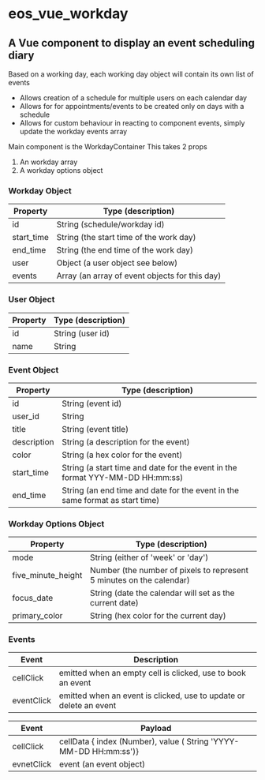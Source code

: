 # eos_vue_workday

## A Vue component to display an event scheduling diary
Based on a working day, each working day object will contain its own list of events
* Allows creation of a schedule for multiple users on each calendar day
* Allows for for appointments/events to be created only on days with a schedule
* Allows for custom behaviour in reacting to component events, simply update the workday events array

Main component is the WorkdayContainer
This takes 2 props 
1. An workday array
2. A workday options object

### Workday Object
| Property | Type (description) |
| -------- | ------------------ |
| id | String (schedule/workday id) |
| start_time | String (the start time of the work day) |
| end_time | String (the end time of the work day) |
| user | Object (a user object see below) |
| events | Array (an array of event objects for this day) |

### User Object
| Property | Type (description) |
| -------- | ------------------ |
| id | String (user id) |
| name | String |

### Event Object
| Property | Type (description) |
| -------- | ------------------ |
| id | String (event id) |
| user_id | String |
| title | String (event title) |
| description | String (a description for the event) |
| color | String (a hex color for the event) |
| start_time | String (a start time and date for the event in the format YYY-MM-DD HH:mm:ss) |
| end_time | String (an end time and date for the event in the same format as start time) |

### Workday Options Object
| Property | Type (description) |
| -------- | ------------------ |
| mode | String (either of 'week' or 'day') |
| five_minute_height | Number (the number of pixels to represent 5 minutes on the calendar) |
| focus_date | String (date the calendar will set as the current date) |
| primary_color | String (hex color for the current day) |

### Events
| Event | Description |
| ----- | ----------- |
| cellClick | emitted when an empty cell is clicked, use to book an event |
| eventClick | emitted when an event is clicked, use to update or delete an event |

| Event | Payload |
| ----- | ------- |
| cellClick | cellData { index (Number), value ( String 'YYYY-MM-DD HH:mm:ss')} |
| evnetClick | event (an event object) |